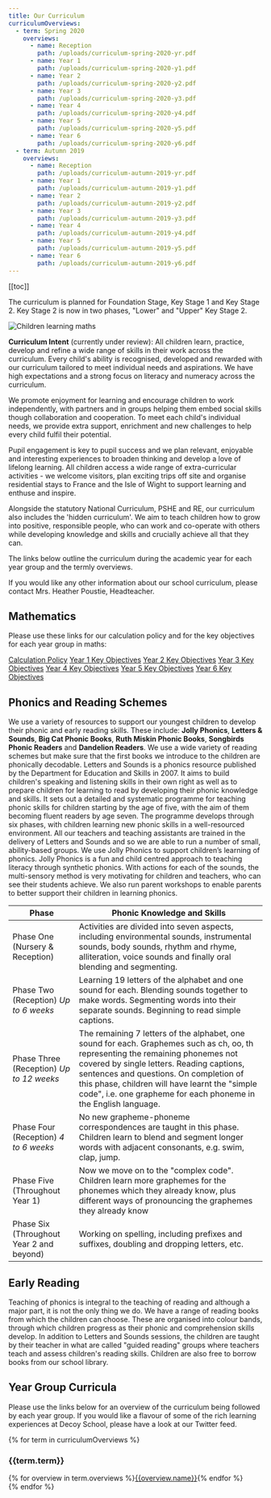 ```yaml
---
title: Our Curriculum
curriculumOverviews:
  - term: Spring 2020
    overviews:
      - name: Reception
        path: /uploads/curriculum-spring-2020-yr.pdf
      - name: Year 1
        path: /uploads/curriculum-spring-2020-y1.pdf
      - name: Year 2
        path: /uploads/curriculum-spring-2020-y2.pdf
      - name: Year 3
        path: /uploads/curriculum-spring-2020-y3.pdf
      - name: Year 4
        path: /uploads/curriculum-spring-2020-y4.pdf
      - name: Year 5
        path: /uploads/curriculum-spring-2020-y5.pdf
      - name: Year 6
        path: /uploads/curriculum-spring-2020-y6.pdf
  - term: Autumn 2019
    overviews:
      - name: Reception
        path: /uploads/curriculum-autumn-2019-yr.pdf
      - name: Year 1
        path: /uploads/curriculum-autumn-2019-y1.pdf
      - name: Year 2
        path: /uploads/curriculum-autumn-2019-y2.pdf
      - name: Year 3
        path: /uploads/curriculum-autumn-2019-y3.pdf
      - name: Year 4
        path: /uploads/curriculum-autumn-2019-y4.pdf
      - name: Year 5
        path: /uploads/curriculum-autumn-2019-y5.pdf
      - name: Year 6
        path: /uploads/curriculum-autumn-2019-y6.pdf
---
```


[[toc]]

The curriculum is planned for Foundation Stage, Key Stage 1 and Key Stage 2. Key Stage 2 is now in two phases, "Lower" and "Upper" Key Stage 2.

![Children learning maths](/uploads/numicon.jpg)

**Curriculum Intent** (currently under review): All children learn, practice, develop and refine a wide range of skills in their work across the curriculum. Every child's ability is recognised, developed and rewarded with our curriculum tailored to meet individual needs and aspirations. We have high expectations and a strong focus on literacy and numeracy across the curriculum.

We promote enjoyment for learning and encourage children to work independently, with partners and in groups helping them embed social skills though collaboration and cooperation. To meet each child's individual needs, we provide extra support, enrichment and new challenges to help every child fulfil their potential.

Pupil engagement is key to pupil success and we plan relevant, enjoyable and interesting experiences to broaden thinking and develop a love of lifelong learning. All children access a wide range of extra-curricular activities - we welcome visitors, plan exciting trips off site and organise residential stays to France and the Isle of Wight to support learning and enthuse and inspire.

Alongside the statutory National Curriculum, PSHE and RE, our curriculum also includes the 'hidden curriculum'. We aim to teach children how to grow into positive, responsible people, who can work and co-operate with others while developing knowledge and skills and crucially achieve all that they can.

The links below outline the curriculum during the academic year for each year group and the termly overviews.

If you would like any other information about our school curriculum, please contact Mrs. Heather Poustie, Headteacher.

## Mathematics

Please use these links for our calculation policy and for the key objectives for each year group in maths:

<div class="content-grid">
	<a href="/uploads/calculation-policy.pdf">Calculation Policy</a>
	<a href="/uploads/key-objectives-y1.pdf">Year 1 Key Objectives</a>
	<a href="/uploads/key-objectives-y2.pdf">Year 2 Key Objectives</a>
	<a href="/uploads/key-objectives-y3.pdf">Year 3 Key Objectives</a>
	<a href="/uploads/key-objectives-y4.pdf">Year 4 Key Objectives</a>
	<a href="/uploads/key-objectives-y5.pdf">Year 5 Key Objectives</a>
	<a href="/uploads/key-objectives-y6.pdf">Year 6 Key Objectives</a>
</div>

## Phonics and Reading Schemes

We use a variety of resources to support our youngest children to develop their phonic and early reading skills.
These include: **Jolly Phonics**, **Letters & Sounds**, **Big Cat Phonic Books**, **Ruth Miskin Phonic Books**, **Songbirds Phonic Readers** and **Dandelion Readers**.
We use a wide variety of reading schemes but make sure that the first books we introduce to the children are phonically decodable.
Letters and Sounds is a phonics resource published by the Department for Education and Skills in 2007. It aims to build children's speaking and listening skills in their own right as well as to prepare children for learning to read by developing their phonic knowledge and skills. It sets out a detailed and systematic programme for teaching phonic skills for children starting by the age of five, with the aim of them becoming fluent readers by age seven.
The programme develops through six phases, with children learning new phonic skills in a well-resourced environment. All our teachers and teaching assistants are trained in the delivery of Letters and Sounds and so we are able to run a number of small, ability-based groups.
We use Jolly Phonics to support children’s learning of phonics. Jolly Phonics is a fun and child centred approach to teaching literacy through synthetic phonics. With actions for each of the sounds, the multi-sensory method is very motivating for children and teachers, who can see their students achieve.
We also run parent workshops to enable parents to better support their children in learning phonics.

| **Phase**                                | **Phonic Knowledge and Skills**                                                                                                                                                                                                                                                                                                               |
| ---------------------------------------- | --------------------------------------------------------------------------------------------------------------------------------------------------------------------------------------------------------------------------------------------------------------------------------------------------------------------------------------------- |
| Phase One (Nursery & Reception)          | Activities are divided into seven aspects, including environmental sounds, instrumental sounds, body sounds, rhythm and rhyme, alliteration, voice sounds and finally oral blending and segmenting.                                                                                                                                           |
| Phase Two (Reception) _Up to 6 weeks_    | Learning 19 letters of the alphabet and one sound for each. Blending sounds together to make words. Segmenting words into their separate sounds. Beginning to read simple captions.                                                                                                                                                           |
| Phase Three (Reception) _Up to 12 weeks_ | The remaining 7 letters of the alphabet, one sound for each. Graphemes such as ch, oo, th representing the remaining phonemes not covered by single letters. Reading captions, sentences and questions. On completion of this phase, children will have learnt the "simple code", i.e. one grapheme for each phoneme in the English language. |
| Phase Four (Reception) _4 to 6 weeks_    | No new grapheme-phoneme correspondences are taught in this phase. Children learn to blend and segment longer words with adjacent consonants, e.g. swim, clap, jump.                                                                                                                                                                           |
| Phase Five (Throughout Year 1)           | Now we move on to the "complex code". Children learn more graphemes for the phonemes which they already know, plus different ways of pronouncing the graphemes they already know                                                                                                                                                              |
| Phase Six (Throughout Year 2 and beyond) | Working on spelling, including prefixes and suffixes, doubling and dropping letters, etc.                                                                                                                                                                                                                                                     |

## Early Reading

Teaching of phonics is integral to the teaching of reading and although a major part, it is not the only thing we do. We have a range of reading books from which the children can choose. These are organised into colour bands, through which children progress as their phonic and comprehension skills develop. In addition to Letters and Sounds sessions, the children are taught by their teacher in what are called "guided reading" groups where teachers teach and assess children's reading skills. Children are also free to borrow books from our school library.

## Year Group Curricula

Please use the links below for an overview of the curriculum being followed by each year group. If you would like a flavour of some of the rich learning experiences at Decoy School, please have a look at our Twitter feed.

{% for term in curriculumOverviews %}

<h3>{{term.term}}</h3>
<div class="content-grid">
  {% for overview in term.overviews %}<a href="{{overview.path}}">{{overview.name}}</a>{% endfor %}
</div>
{% endfor %}
